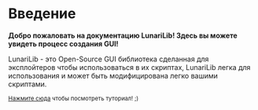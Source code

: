 # Введение
<strong>Добро пожаловать на документацию LunariLib! Здесь вы можете увидеть процесс создания GUI!</strong>

LunariLib - это Open-Source GUI библиотека сделанная для эксплойтеров чтобы использоваться в их скриптах, LunariLib легка для использования и может быть модифицирована легко вашими скриптами.

<small>[Нажмите сюда](/languages/ru/getting-started/) чтобы посмотреть туториал! ;)</small>